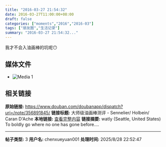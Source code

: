 ```yaml
---
title: "2016-03-27 21:54:32"
date: 2016-03-27T11:00:00+08:00
draft: false
categories: ["moments","2016","2016-03"]
tags: ["朋友圈","生活记录"]
summary: "2016-03-27 21:54:32..."
---
```


我才不会入油画棒的坑呢😶

## 媒体文件

- ![Media 1](/Moments/photos/2016-03-27/201603272154320.jpg)

## 相关链接

**原始链接:** https://www.douban.com/doubanapp/dispatch?uri=/note/356891845/
**链接标题:** 大师级油画棒测评 - Sennelier/ Holbein/ Caran D'Ache
**本地链接:** [查看完整内容](/link_content/2016/03/2016-03-27-1/link_content/)
**链接摘要:** watly
        (Seattle, United States)
    To boldly go where no one has gone before....

---

**帖子类型:** 3
**用户名:** chenxueyuan001
**处理时间:** 2025/8/28 22:52:47